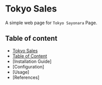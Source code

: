 # Tokyo Sales

A simple web page for `Tokyo Sayonara` Page.

## Table of content

- [Tokyo Sales](#tokyo-sales)
- [Table of Content](#table-of-content)
- [Installation Guide]
- [Configuration]
- [Usage]
- [References]
